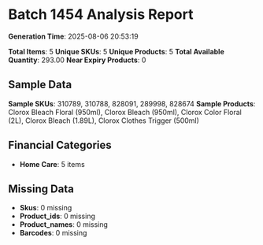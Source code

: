 # Batch 1454 Analysis Report

**Generation Time**: 2025-08-06 20:53:19

**Total Items**: 5
**Unique SKUs**: 5
**Unique Products**: 5
**Total Available Quantity**: 293.00
**Near Expiry Products**: 0

## Sample Data
**Sample SKUs**: 310789, 310788, 828091, 289998, 828674
**Sample Products**: Clorox Bleach Floral (950ml), Clorox Bleach (950ml), Clorox Color Floral (2L), Clorox Bleach (1.89L), Clorox Clothes Trigger (500ml)

## Financial Categories
- **Home Care**: 5 items

## Missing Data
- **Skus**: 0 missing
- **Product_ids**: 0 missing
- **Product_names**: 0 missing
- **Barcodes**: 0 missing
